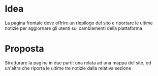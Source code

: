 # Idea
La pagina frontale deve offrire un riepilogo del sito e riportare le ultime notizie per aggiornare gli utenti sui cambiamenti della piattaforma

# Proposta 
Strutturare la pagina in due parti: una relata ad una mappa del sito, ed un'altra che riporta le ultime tre notizie dalla relativa sezione
